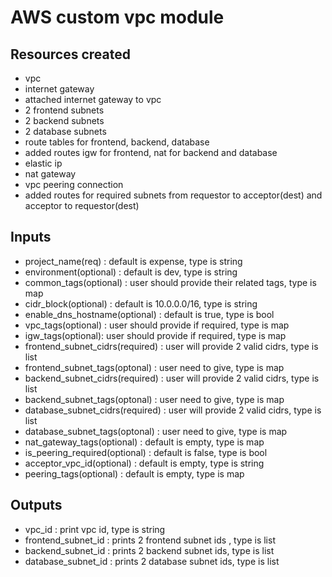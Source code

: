# AWS custom vpc module

## Resources created
* vpc
* internet gateway
* attached internet gateway to vpc
* 2 frontend subnets
* 2 backend subnets
* 2 database subnets
* route tables for frontend, backend, database
* added routes igw for frontend, nat for backend and database
* elastic ip
* nat gateway
* vpc peering connection
* added routes for required subnets from requestor to acceptor(dest) and acceptor to requestor(dest)

## Inputs
* project_name(req) : default is expense, type is string
* environment(optional) : default is dev, type is string
* common_tags(optional) : user should provide their related tags, type is map
* cidr_block(optional) : default is 10.0.0.0/16, type is string
* enable_dns_hostname(optional) : default is true, type is bool
* vpc_tags(optional) : user should provide if required, type is map
* igw_tags(optional): user should provide if required, type is map
* frontend_subnet_cidrs(required) : user will provide 2 valid cidrs, type is list
* frontend_subnet_tags(optonal) : user need to give, type is map
* backend_subnet_cidrs(required) : user will provide 2 valid cidrs, type is list
* backend_subnet_tags(optonal) : user need to give, type is map
* database_subnet_cidrs(required) : user will provide 2 valid cidrs, type is list
* database_subnet_tags(optonal) : user need to give, type is map
* nat_gateway_tags(optional) : default is empty, type is map
* is_peering_required(optional) : default is false, type is bool
* acceptor_vpc_id(optional) : default is empty, type is string
* peering_tags(optional) : default is empty, type is map

## Outputs
* vpc_id : print vpc id, type is string
* frontend_subnet_id : prints 2 frontend subnet ids , type is list
* backend_subnet_id : prints 2 backend subnet ids, type is list
* database_subnet_id : prints 2 database subnet ids, type is list